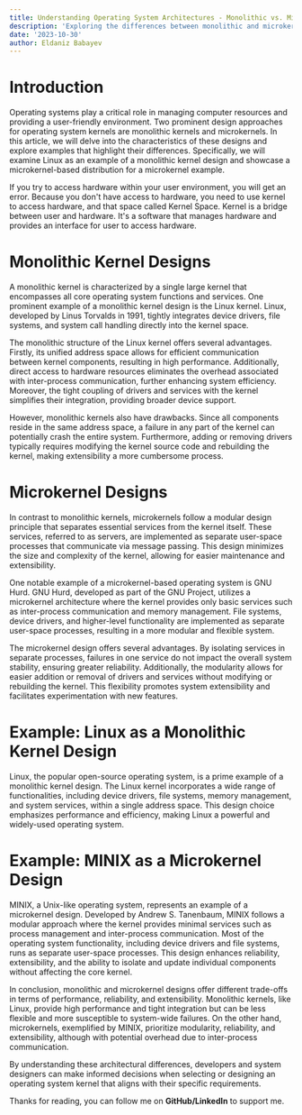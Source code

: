 ```yaml
---
title: Understanding Operating System Architectures - Monolithic vs. Microkernel
description: 'Exploring the differences between monolithic and microkernel architectures'
date: '2023-10-30'
author: Eldaniz Babayev
---
```


<h1> Introduction </h1>

Operating systems play a critical role in managing computer resources and providing a user-friendly environment. Two prominent design approaches for operating system kernels are monolithic kernels and microkernels. In this article, we will delve into the characteristics of these designs and explore examples that highlight their differences. Specifically, we will examine Linux as an example of a monolithic kernel design and showcase a microkernel-based distribution for a microkernel example.

If you try to access hardware within your user environment, you will get an error. Because you don't have access to hardware, you need to use kernel to access hardware, and that space called Kernel Space. Kernel is a bridge between user and hardware. It's a software that manages hardware and provides an interface for user to access hardware.

<h1> Monolithic Kernel Designs </h1>

A monolithic kernel is characterized by a single large kernel that encompasses all core operating system functions and services. One prominent example of a monolithic kernel design is the Linux kernel. Linux, developed by Linus Torvalds in 1991, tightly integrates device drivers, file systems, and system call handling directly into the kernel space.

The monolithic structure of the Linux kernel offers several advantages. Firstly, its unified address space allows for efficient communication between kernel components, resulting in high performance. Additionally, direct access to hardware resources eliminates the overhead associated with inter-process communication, further enhancing system efficiency. Moreover, the tight coupling of drivers and services with the kernel simplifies their integration, providing broader device support.

However, monolithic kernels also have drawbacks. Since all components reside in the same address space, a failure in any part of the kernel can potentially crash the entire system. Furthermore, adding or removing drivers typically requires modifying the kernel source code and rebuilding the kernel, making extensibility a more cumbersome process.

<h1> Microkernel Designs </h1>

In contrast to monolithic kernels, microkernels follow a modular design principle that separates essential services from the kernel itself. These services, referred to as servers, are implemented as separate user-space processes that communicate via message passing. This design minimizes the size and complexity of the kernel, allowing for easier maintenance and extensibility.

One notable example of a microkernel-based operating system is GNU Hurd. GNU Hurd, developed as part of the GNU Project, utilizes a microkernel architecture where the kernel provides only basic services such as inter-process communication and memory management. File systems, device drivers, and higher-level functionality are implemented as separate user-space processes, resulting in a more modular and flexible system.

The microkernel design offers several advantages. By isolating services in separate processes, failures in one service do not impact the overall system stability, ensuring greater reliability. Additionally, the modularity allows for easier addition or removal of drivers and services without modifying or rebuilding the kernel. This flexibility promotes system extensibility and facilitates experimentation with new features.

<h1> Example: Linux as a Monolithic Kernel Design </h1>

Linux, the popular open-source operating system, is a prime example of a monolithic kernel design. The Linux kernel incorporates a wide range of functionalities, including device drivers, file systems, memory management, and system services, within a single address space. This design choice emphasizes performance and efficiency, making Linux a powerful and widely-used operating system.

<h1> Example: MINIX as a Microkernel Design </h1>

MINIX, a Unix-like operating system, represents an example of a microkernel design. Developed by Andrew S. Tanenbaum, MINIX follows a modular approach where the kernel provides minimal services such as process management and inter-process communication. Most of the operating system functionality, including device drivers and file systems, runs as separate user-space processes. This design enhances reliability, extensibility, and the ability to isolate and update individual components without affecting the core kernel.

In conclusion, monolithic and microkernel designs offer different trade-offs in terms of performance, reliability, and extensibility. Monolithic kernels, like Linux, provide high performance and tight integration but can be less flexible and more susceptible to system-wide failures. On the other hand, microkernels, exemplified by MINIX, prioritize modularity, reliability, and extensibility, although with potential overhead due to inter-process communication.

By understanding these architectural differences, developers and system designers can make informed decisions when selecting or designing an operating system kernel that aligns with their specific requirements.

Thanks for reading, you can follow me on <b>GitHub/LinkedIn</b> to support me.

<script data-name="BMC-Widget" data-cfasync="false" src="https://cdnjs.buymeacoffee.com/1.0.0/widget.prod.min.js" data-id="eldaniz" data-description="Support me on Buy me a coffee!" data-message="Thank you for reading, you can support me via buying me a beer :)" data-color="#FF813F" data-position="Right" data-x_margin="18" data-y_margin="18"></script>

